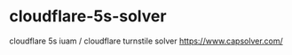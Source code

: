 # cloudflare-5s-solver
 cloudflare 5s iuam / cloudflare turnstile solver  https://www.capsolver.com/
 

 
 
 
 






